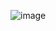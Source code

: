 ![image](https://github.com/companyakis/flutter-bootcamp/assets/77589867/6befa642-c5da-4225-9c3c-7fd8ae40f840)
